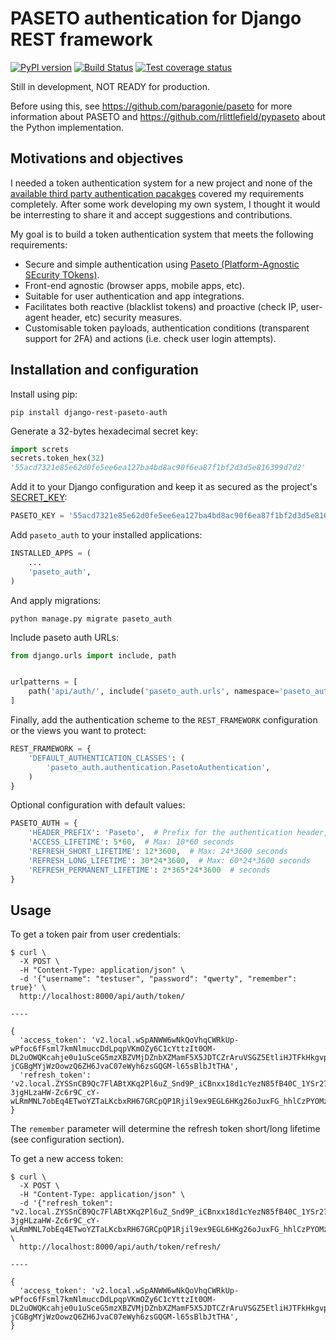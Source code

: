 
# PASETO authentication for Django REST framework

[![PyPI version](https://badge.fury.io/py/django-rest-paseto-auth.svg)](https://badge.fury.io/py/django-rest-paseto-auth)
[![Build Status](https://travis-ci.org/moiseshiraldo/django-rest-paseto-auth.svg?branch=master)](https://travis-ci.org/moiseshiraldo/django-rest-paseto-auth)
[![Test coverage status](https://codecov.io/gh/moiseshiraldo/django-rest-paseto-auth/branch/master/graph/badge.svg)](https://codecov.io/gh/moiseshiraldo/django-rest-paseto-auth)

Still in development, NOT READY for production.

Before using this, see https://github.com/paragonie/paseto for more information about PASETO and https://github.com/rlittlefield/pypaseto about the Python implementation.

## Motivations and objectives

I needed a token authentication system for a new project and none of the [available third party authentication pacakges](http://www.django-rest-framework.org/api-guide/authentication/#third-party-packages) covered my requirements completely. After some work developing my own system, I thought it would be interresting to share it and accept suggestions and contributions.

My goal is to build a token authentication system that meets the following requirements:

- Secure and simple authentication using [Paseto (Platform-Agnostic SEcurity TOkens)](https://github.com/paragonie/paseto).
- Front-end agnostic (browser apps, mobile apps, etc).
- Suitable for user authentication and app integrations.
- Facilitates both reactive (blacklist tokens) and proactive (check IP, user-agent header, etc) security measures.
- Customisable token payloads, authentication conditions (transparent support for 2FA) and actions (i.e. check user login attempts).

## Installation and configuration

Install using pip:

`pip install django-rest-paseto-auth`

Generate a 32-bytes hexadecimal secret key:

```python
import screts
secrets.token_hex(32)
'55acd7321e85e62d0fe5ee6ea127ba4bd8ac90f6ea87f1bf2d3d5e816399d7d2'
```

Add it to your Django configuration and keep it as secured as the project's [SECRET_KEY](https://docs.djangoproject.com/en/dev/ref/settings/#std:setting-SECRET_KEY):

```python
PASETO_KEY = '55acd7321e85e62d0fe5ee6ea127ba4bd8ac90f6ea87f1bf2d3d5e816399d7d2'
```

Add `paseto_auth` to your installed applications:

```python
INSTALLED_APPS = (
    ...
    'paseto_auth',
)
```

And apply migrations:

`python manage.py migrate paseto_auth`

Include paseto auth URLs:

```python
from django.urls import include, path


urlpatterns = [
    path('api/auth/', include('paseto_auth.urls', namespace='paseto_auth')),
]
```

Finally, add the authentication scheme to the `REST_FRAMEWORK` configuration or the views you want to protect:

```python
REST_FRAMEWORK = {
    'DEFAULT_AUTHENTICATION_CLASSES': (
        'paseto_auth.authentication.PasetoAuthentication',
    )
}
```

Optional configuration with default values:

```python
PASETO_AUTH = {
    'HEADER_PREFIX': 'Paseto',  # Prefix for the authentication header, e.g. Bearer
    'ACCESS_LIFETIME': 5*60,  # Max: 10*60 seconds
    'REFRESH_SHORT_LIFETIME': 12*3600,  # Max: 24*3600 seconds
    'REFRESH_LONG_LIFETIME': 30*24*3600,  # Max: 60*24*3600 seconds
    'REFRESH_PERMANENT_LIFETIME': 2*365*24*3600  # seconds
}

```

## Usage

To get a token pair from user credentials:

```shell
$ curl \
  -X POST \
  -H "Content-Type: application/json" \
  -d '{"username": "testuser", "password": "qwerty", "remember": true}' \
  http://localhost:8000/api/auth/token/

----

{
  'access_token': 'v2.local.wSpANWW6wNkQoVhqCWRkUp-wPfoc6fFsml7kmNlmuccDdLpqpVKmOZy6C1cYttzIt0OM-DL2uOWQKcahje0u1uSceG5mzXBZVMjDZnbXZMamF5X5JDTCZrAruVSGZ5EtliHJTFkHkgvp8c3Xmut9_8fWI09Qn6U0gaWPgM8hM_eRi7FXNHvE7ZeGOrE37SImnVZm-jCGBgMYjWzOowzQ6ZH6JvaC07eWyh6zsGQGM-l65sBlbJtTHA',
  'refresh_token': 'v2.local.ZYSSnCB9Qc7FlABtXKq2Pl6uZ_Snd9P_iCBnxx18d1cYezN85fB40C_1YSr27lSVNdpeGX6usp8rEEnb3EHF5_B0sNfbG8HAoxqET0RDsVj9XSj5x8w-3jgHLzaHW-Zc6r9C_cY-wLRmMNL7obEq4ETwoYZTaLKcbxRH67GRCpQP1Rjil9ex9EGL6HKg26oJuxFG_hhlCzPYOMzgDDqUoQsl4AkdGq7fZzvZkBugXvVgY64s0TS2H10'
}

```

The `remember` parameter will determine the refresh token short/long lifetime (see configuration section).

To get a new access token:

```shell
$ curl \
  -X POST \
  -H "Content-Type: application/json" \
  -d '{"refresh_token": "v2.local.ZYSSnCB9Qc7FlABtXKq2Pl6uZ_Snd9P_iCBnxx18d1cYezN85fB40C_1YSr27lSVNdpeGX6usp8rEEnb3EHF5_B0sNfbG8HAoxqET0RDsVj9XSj5x8w-3jgHLzaHW-Zc6r9C_cY-wLRmMNL7obEq4ETwoYZTaLKcbxRH67GRCpQP1Rjil9ex9EGL6HKg26oJuxFG_hhlCzPYOMzgDDqUoQsl4AkdGq7fZzvZkBugXvVgY64s0TS2H10"}' \
  http://localhost:8000/api/auth/token/refresh/

----

{
  'access_token': 'v2.local.wSpANWW6wNkQoVhqCWRkUp-wPfoc6fFsml7kmNlmuccDdLpqpVKmOZy6C1cYttzIt0OM-DL2uOWQKcahje0u1uSceG5mzXBZVMjDZnbXZMamF5X5JDTCZrAruVSGZ5EtliHJTFkHkgvp8c3Xmut9_8fWI09Qn6U0gaWPgM8hM_eRi7FXNHvE7ZeGOrE37SImnVZm-jCGBgMYjWzOowzQ6ZH6JvaC07eWyh6zsGQGM-l65sBlbJtTHA',
}
